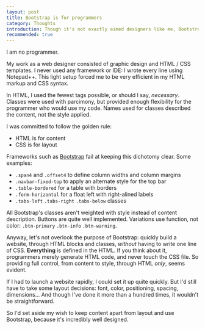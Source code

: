 ```yaml
---
layout: post
title: Bootstrap is for programmers
category: Thoughts
introduction: Though it's not exactly aimed designers like me, Bootstrap has still much appeal.
recommended: true
---
```


I am no programmer.

My work as a web designer consisted of graphic design and HTML / CSS templates. I never used any framework or IDE: I wrote every line using Notepad++. This light setup forced me to be very efficient in my HTML markup and CSS syntax.

In HTML, I used the fewest tags possible, or should I say, *necessary*. Classes were used with parcimony, but provided enough flexibility for the programmer who would use my code. Names used for classes described the content, not the style applied.

I was committed to follow the golden rule:

* HTML is for content
* CSS is for layout

Frameworks such as [Bootstrap](http://twitter.github.com/bootstrap/) fail at keeping this dichotomy clear. Some examples:

* `.span4` and `.offset4` to define column widths and column margins
* `.navbar-fixed-top` to apply an alternate style for the top bar
* `.table-bordered` for a table with borders
* `.form-horizontal` for a float left with right-alined labels
* `.tabs-left` `.tabs-right` `.tabs-below` classes

All Bootstrap's classes aren't weighted with style instead of content description. Buttons are quite well implemented. Variations use function, not color:
`.btn-primary` `.btn-info` `.btn-warning`.

Anyway, let's not overlook the purpose of Bootstrap: quickly build a website, through HTML blocks and classes, *without* having to write one line of CSS. **Everything** is defined in the HTML. If you think about it, programmers merely generate HTML code, and never touch the CSS file. So providing full control, from content to style, through HTML *only*, seems evident.

If I had to launch a website rapidly, I could set it up quite quickly. But I'd still have to take some layout decisions: font, color, positioning, spacing, dimensions... And though I've done it more than a hundred times, it wouldn't be straightforward.

So I'd set aside my wish to keep content apart from layout and use Bootstrap, because it's incredibly well designed.
